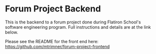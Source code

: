 # Forum Project Backend

This is the backend to a forum project done during Flatiron School's software engineering program.
Full instructions and details are at the link below.

Please see the README for the front end here: https://github.com/mtrimner/forum-project-frontend
